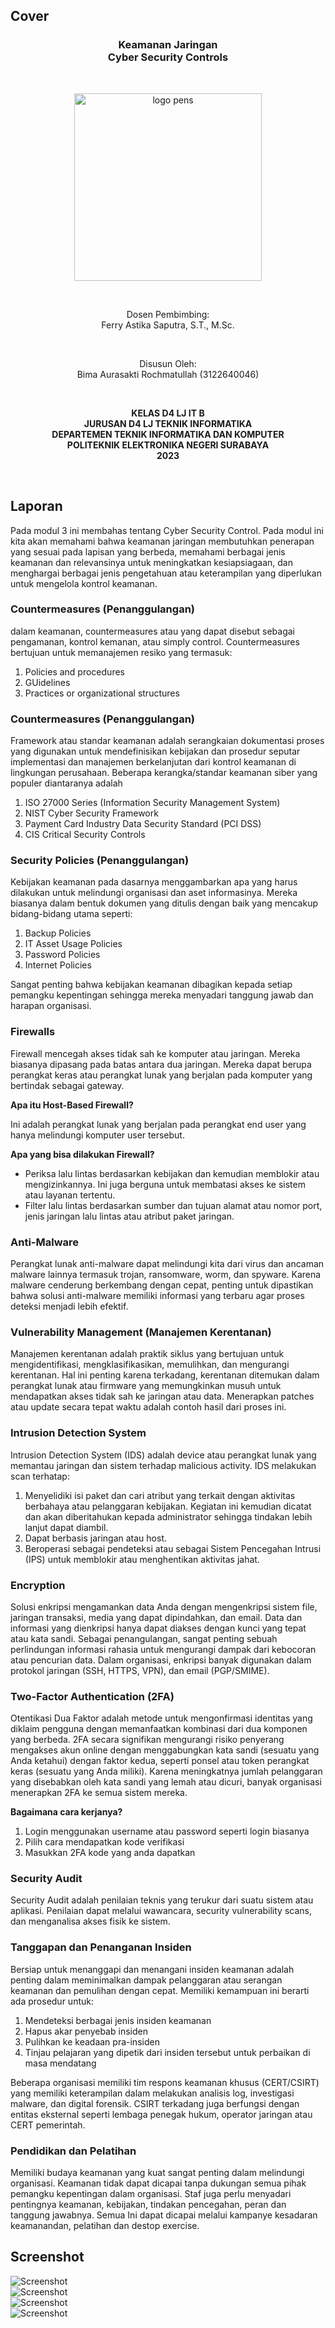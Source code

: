 ## Cover

<h3 align="center">
    <b>Keamanan Jaringan</b><br>
    Cyber Security Controls
</h3>
<br>
<p align="center">
  <img src="../../public/logo_pens.png" alt="logo pens" width="300">
</p>
<br>
<p align="center">
    Dosen Pembimbing:<br>
    Ferry Astika Saputra, S.T., M.Sc.
</p>
<br>
<p align="center">
    Disusun Oleh:<br>
    Bima Aurasakti Rochmatullah (3122640046)
</p>
<br>
<p align="center">
    <b>
        KELAS D4 LJ IT B <br>
        JURUSAN D4 LJ TEKNIK INFORMATIKA <br>
        DEPARTEMEN TEKNIK INFORMATIKA DAN KOMPUTER <br> 
        POLITEKNIK ELEKTRONIKA NEGERI SURABAYA <br>
        2023
    </b>
</p>
<br>


## Laporan

Pada modul 3 ini membahas tentang Cyber Security Control. Pada modul ini kita akan memahami bahwa keamanan jaringan membutuhkan penerapan yang sesuai pada lapisan yang berbeda, memahami berbagai jenis keamanan dan relevansinya untuk meningkatkan kesiapsiagaan, dan menghargai berbagai jenis pengetahuan atau keterampilan yang diperlukan untuk mengelola kontrol keamanan.<br>

### Countermeasures (Penanggulangan)

dalam keamanan, countermeasures atau yang dapat disebut sebagai pengamanan, kontrol kemanan, atau simply control. Countermeasures bertujuan untuk memanajemen resiko yang termasuk:

1. Policies and procedures
2. GUidelines
3. Practices or organizational structures

### Countermeasures (Penanggulangan)

Framework atau standar keamanan adalah serangkaian dokumentasi proses yang digunakan untuk mendefinisikan kebijakan dan prosedur seputar implementasi dan manajemen berkelanjutan dari kontrol keamanan di lingkungan perusahaan. Beberapa kerangka/standar keamanan siber yang populer diantaranya adalah

1. ISO 27000 Series (Information Security Management System)
2. NIST Cyber Security Framework
3. Payment Card Industry Data Security Standard (PCI DSS)
4. CIS Critical Security Controls

### Security Policies (Penanggulangan)

Kebijakan keamanan pada dasarnya menggambarkan apa yang harus dilakukan untuk melindungi organisasi dan aset informasinya. Mereka biasanya dalam bentuk dokumen yang ditulis dengan baik yang mencakup bidang-bidang utama seperti:

1. Backup Policies
2. IT Asset Usage Policies
3. Password Policies
4. Internet Policies

Sangat penting bahwa kebijakan keamanan dibagikan kepada setiap pemangku kepentingan sehingga mereka menyadari tanggung jawab dan harapan organisasi.

### Firewalls

Firewall mencegah akses tidak sah ke komputer atau jaringan. Mereka biasanya dipasang pada batas antara dua jaringan. Mereka dapat berupa perangkat keras atau perangkat lunak yang berjalan pada komputer yang bertindak sebagai gateway.<br>

**Apa itu Host-Based Firewall?**

Ini adalah perangkat lunak yang berjalan pada perangkat end user yang hanya melindungi komputer user tersebut.

**Apa yang bisa dilakukan Firewall?**

- Periksa lalu lintas berdasarkan kebijakan dan kemudian memblokir atau mengizinkannya. Ini juga berguna untuk membatasi akses ke sistem atau layanan tertentu.
- Filter lalu lintas berdasarkan sumber dan tujuan alamat atau nomor port, jenis jaringan lalu lintas atau atribut paket jaringan.

### Anti-Malware

Perangkat lunak anti-malware dapat melindungi kita dari virus dan ancaman malware lainnya termasuk trojan, ransomware, worm, dan spyware. Karena malware cenderung berkembang dengan cepat, penting untuk dipastikan bahwa solusi anti-malware memiliki informasi yang terbaru agar proses deteksi menjadi lebih efektif.

### Vulnerability Management (Manajemen Kerentanan)

Manajemen kerentanan adalah praktik siklus yang bertujuan untuk mengidentifikasi, mengklasifikasikan, memulihkan, dan mengurangi kerentanan. Hal ini penting karena terkadang, kerentanan ditemukan dalam perangkat lunak atau firmware yang memungkinkan musuh untuk mendapatkan akses tidak sah ke jaringan atau data. Menerapkan patches atau update secara tepat waktu adalah contoh hasil dari proses ini.

### Intrusion Detection System

Intrusion Detection System (IDS) adalah device atau perangkat lunak yang memantau jaringan dan sistem terhadap malicious activity. IDS melakukan scan terhatap:

1. Menyelidiki isi paket dan cari atribut yang terkait dengan aktivitas berbahaya atau pelanggaran kebijakan. Kegiatan ini kemudian dicatat dan akan diberitahukan kepada administrator sehingga tindakan lebih lanjut dapat diambil.
2. Dapat berbasis jaringan atau host.
3. Beroperasi sebagai pendeteksi atau sebagai Sistem Pencegahan Intrusi (IPS) untuk memblokir atau menghentikan aktivitas jahat.

### Encryption

Solusi enkripsi mengamankan data Anda dengan mengenkripsi sistem file, jaringan transaksi, media yang dapat dipindahkan, dan email. Data dan informasi yang dienkripsi hanya dapat diakses dengan kunci yang tepat atau kata sandi. Sebagai penangulangan, sangat penting sebuah perlindungan informasi rahasia untuk mengurangi dampak dari kebocoran atau pencurian data. Dalam organisasi, enkripsi banyak digunakan dalam protokol jaringan (SSH, HTTPS, VPN), dan email (PGP/SMIME).

### Two-Factor Authentication (2FA)

Otentikasi Dua Faktor adalah metode untuk mengonfirmasi identitas yang diklaim pengguna dengan memanfaatkan kombinasi dari dua komponen yang berbeda. 2FA secara signifikan mengurangi risiko penyerang mengakses akun online dengan menggabungkan kata sandi (sesuatu yang Anda ketahui) dengan faktor kedua, seperti ponsel atau token perangkat keras (sesuatu yang Anda miliki). Karena meningkatnya jumlah pelanggaran yang disebabkan oleh kata sandi yang lemah atau dicuri, banyak organisasi menerapkan 2FA ke semua sistem mereka.

**Bagaimana cara kerjanya?**

1. Login menggunakan username atau password seperti login biasanya
2. Pilih cara mendapatkan kode verifikasi
3. Masukkan 2FA kode yang anda dapatkan 

### Security Audit

Security Audit adalah penilaian teknis yang terukur dari suatu sistem atau aplikasi. Penilaian dapat melalui wawancara, security vulnerability scans, dan menganalisa akses fisik ke sistem.

### Tanggapan dan Penanganan Insiden

Bersiap untuk menanggapi dan menangani insiden keamanan adalah penting dalam meminimalkan dampak pelanggaran atau serangan keamanan dan pemulihan dengan cepat. Memiliki kemampuan ini berarti ada prosedur untuk:

1. Mendeteksi berbagai jenis insiden keamanan
2. Hapus akar penyebab insiden
3. Pulihkan ke keadaan pra-insiden
4. Tinjau pelajaran yang dipetik dari insiden tersebut untuk perbaikan di masa mendatang

Beberapa organisasi memiliki tim respons keamanan khusus (CERT/CSIRT) yang memiliki keterampilan dalam melakukan analisis log, investigasi malware, dan digital forensik. CSIRT terkadang juga berfungsi dengan entitas eksternal seperti lembaga penegak hukum, operator jaringan atau CERT pemerintah.

### Pendidikan dan Pelatihan

Memiliki budaya keamanan yang kuat sangat penting dalam melindungi organisasi. Keamanan tidak dapat dicapai tanpa dukungan semua pihak pemangku kepentingan dalam organisasi. Staf juga perlu menyadari pentingnya keamanan, kebijakan, tindakan pencegahan, peran dan tanggung jawabnya. Semua Ini dapat dicapai melalui kampanye kesadaran keamanandan, pelatihan dan destop exercise.


## Screenshot

![Screenshot](images/1.png)<br>
![Screenshot](images/2.png)<br>
![Screenshot](images/3.png)<br>
![Screenshot](images/4.png)
